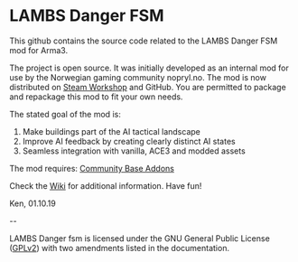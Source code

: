 # LAMBS Danger FSM
This github contains the source code related to the LAMBS Danger FSM mod for Arma3. 

The project is open source. It was initially developed as an internal mod for use by the Norwegian gaming community nopryl.no. The mod is now distributed on [Steam Workshop](https://steamcommunity.com/sharedfiles/filedetails/?id=1858075458) and GitHub. You are permitted to package and repackage this mod to fit your own needs. 

The stated goal of the mod is: 
1. Make buildings part of the AI tactical landscape
2. Improve AI feedback by creating clearly distinct AI states
3. Seamless integration with vanilla, ACE3 and modded assets

The mod requires: [Community Base Addons](https://github.com/CBATeam/CBA_A3)

Check the [Wiki](https://github.com/nk3nny/LambsDanger/wiki) for additional information. Have fun!

Ken, 
01.10.19

-- 

LAMBS Danger fsm is licensed under the GNU General Public License ([GPLv2](https://github.com/nk3nny/LambsDanger/blob/master/LICENSE)) with two amendments listed in the documentation. 
